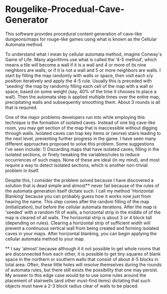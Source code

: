 Rougelike-Procedual-Cave-Generator
==================================

This software provides procedural content generation of cave-like dungeons/maps for rouge-like games using what is known as the Cellular Automata method. 

  To understand what I mean by cellular automata method, imagine Conway's Game of Life. Many algorithms use what is called the '4-5 method', which means a tile will become a wall if it is a wall and 4 or more of its nine neighbors are walls, or if it is not a wall and 5 or more neighbors are walls. I start by filling the map randomly with walls or space, then visit each x/y position iteratively and apply the 4-5 rule. Usually this is preceded with 'seeding' the map by randomly filling each cell of the map with a wall or space, based on some weight (say, 40% of the time it chooses to place a wall). Then the automata step is applied multiple times over the entire map, precipitating walls and subsequently smoothing them. About 3 rounds is all that is required.

  One of the major problems developers run into while employing this technique is the formation of isolated caves. Instead of one big cave-like room, you may get section of the map that is inaccessible without digging through walls. Isolated caves can trap key items or (worse) stairs leading to the next level, preventing further progress in the game. I have seen many different approaches proposed to solve this problem. Some suggestions I've seen include: 1) Discarding maps that have isolated caves, filling in the isolated sections, or finely tweaking the variables/rules to reduce occurrences of such maps. None of these are ideal (in my mind), and most require a way to detect isolated sections, which is another non-trivial problem in itself.

  Despite this, I consider the problem solved because I have discovered a solution that is dead simple and almost** never fail because of the rules of the automata generation itself dictate such. I call my method 'Horizontal Blanking' because you can probably guess how it works now just from hearing the name. This step comes after the random filling of the map (initialization), but before the cellular automata iterations. After the map is 'seeded' with a random fill of walls, a horizontal strip in the middle of of the map is cleared of all walls. The horizontal strip is about 3 or 4 block tall (depending on rules). Clearing a horizontal strip of sufficient width will prevent a continuous vertical wall from being created and forming isolated caves in your maps. After horizontal blanking, you can begin applying the cellular automata method to your map.

** I say 'almost' because although it it not possible to get whole rooms that are disconnected from each other, it is possible to get tiny squares of blank space in the northern or southern walls that consist of about 4-5 blocks in total area. Often, these little holes will resolve themselves during the rounds of automata rules, but there still exists the possibility that one may persist. My answer to this edge case would be to use some rules around the placement of stairwells (and other must-find items) dictating that such objects must have a 2-3 block radius clear of walls to be placed.
